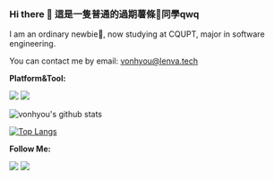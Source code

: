 ### Hi there 👋 這是一隻普通的過期薯條🍟同學qwq

I am an ordinary newbie🍟, now studying at CQUPT, major in software engineering.

You can contact me by email: vonhyou@lenva.tech

**Platform&Tool:** 

[![](https://img.shields.io/badge/macOS-Big%20Sur-e94256?style=flat-square&logo=apple&logoColor=ffffff)](https://www.apple.com/macos/big-sur/)
[![](https://img.shields.io/badge/IDE-Visual%20Studio%20Code-007ACC?style=flat-square&logo=Visual-Studio-Code&logoColor=ffffff)](https://code.visualstudio.com/)


![vonhyou's github stats](https://github-readme-stats.vercel.app/api?username=vonhyou&show_icons=true&theme=dracula&count_private=true)

[![Top Langs](https://github-readme-stats.vercel.app/api/top-langs/?username=vonhyou&layout=compact&hide=css,html,scss)](https://github.com/anuraghazra/github-readme-stats)


**Follow Me:** 

[![](https://img.shields.io/twitter/follow/vonhyou)](http://twitter.com/vonhyou)
[![](https://img.shields.io/github/followers/vonhyou?style=social)](https://github.com/vonhyou)
